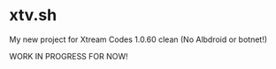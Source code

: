 # xtv.sh

My new project for Xtream Codes 1.0.60 clean (No Albdroid or botnet!)

WORK IN PROGRESS FOR NOW!
